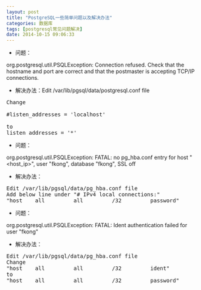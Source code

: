 ```yaml
---
layout: post
title: "PostgreSQL一些简单问题以及解决办法"
categories: 数据库
tags: [postgresql常见问题解决]
date: 2014-10-15 09:06:33
---
```


* 问题：

org.postgresql.util.PSQLException: Connection refused. Check that the hostname and port are correct and that the postmaster is accepting TCP/IP connections.

* 解决办法：Edit /var/lib/pgsql/data/postgresql.conf file
<pre>
Change

#listen_addresses = 'localhost'

to
listen_addresses = '*'
</pre>

* 问题：

org.postgresql.util.PSQLException: FATAL: no pg_hba.conf entry for host "<host_ip>", user "fkong", database "fkong", SSL off

* 解决办法：

<pre>
Edit /var/lib/pgsql/data/pg_hba.conf file
Add below line under "# IPv4 local connections:"
"host    all         all         <host_ip>/32         password"
</pre>

* 问题：

org.postgresql.util.PSQLException: FATAL: Ident authentication failed for user "fkong"

* 解决办法：

<pre>
Edit /var/lib/pgsql/data/pg_hba.conf file
Change
"host    all         all         <host_ip>/32         ident"
to
"host    all         all         <host_ip>/32         password"
</pre>
